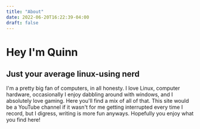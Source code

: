 ```yaml
---
title: "About"
date: 2022-06-20T16:22:39-04:00
draft: false
---
```

# Hey I'm Quinn
## Just your average linux-using nerd
I'm a pretty big fan of computers, in all honesty. I love Linux, computer hardware, occasionally I enjoy dabbling around with windows, and I absolutely love gaming. Here you'll find a mix of all of that. This site would be a YouTube channel if it wasn't for me getting interrupted every time I record, but I digress, writing is more fun anyways. Hopefully you enjoy what you find here!
